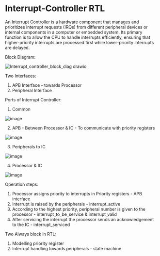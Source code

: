 # Interrupt-Controller RTL

An Interrupt Controller is a hardware component that manages and prioritizes interrupt requests (IRQs) from different peripheral devices or internal components in a computer or embedded system. Its primary function is to allow the CPU to handle interrupts efficiently, ensuring that higher-priority interrupts are processed first while lower-priority interrupts are delayed.

Block Diagram:

![Interrupt_controller_block_diag drawio](https://github.com/user-attachments/assets/325d625c-ebe3-4234-a59b-af3a07c47b48)


Two Interfaces:
1. APB Interface - towards Processor
3. Peripheral Interface


Ports of Interrupt Controller:

1. Common

![image](https://github.com/user-attachments/assets/d511645c-4fdd-4335-a41f-02535ff88f07)

2. APB - Between Processor & IC - To communicate with priority registers

![image](https://github.com/user-attachments/assets/61cb5dfd-02a2-4f33-8da1-cc31f54d99e1)

3. Peripherals to IC

![image](https://github.com/user-attachments/assets/e82c75cd-2dba-4632-8d71-3a53be3fd4cf)

4. Processor & IC

![image](https://github.com/user-attachments/assets/512cd644-d509-4131-a937-10231081f5de)


Operation steps:
1. Processor assigns priority to interrupts in Priority registers - APB interface
2. Interrupt is raised by the peripherals - interrupt_active
3. According to the highest priority, peripheral number is given to the processor - interrupt_to_be_service & interrupt_valid
4. After servicing the interrupt the processor sends an acknowledgement to the IC - interrupt_serviced


Two Always block in RTL:
1. Modelling priority register
2. Interrupt handling towards peripherals - state machine 
